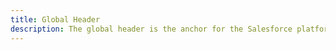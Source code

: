 ```yaml
---
title: Global Header
description: The global header is the anchor for the Salesforce platform and spans all other parts of the UI. The functionality in the header is applicable across all contexts in the Salesforce ecosystem (internal or 3rd party).
---
```

